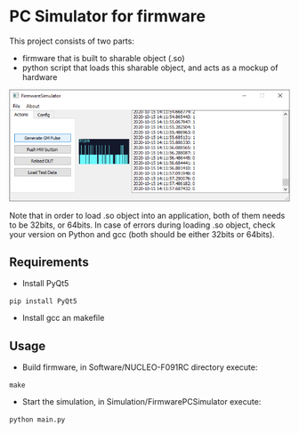 # PC Simulator for firmware

This project consists of two parts:

- firmware that is built to sharable object (.so)
- python script that loads this sharable object, and acts as a mockup of hardware

![Simulator Picture](https://raw.githubusercontent.com/RobertGawron/HardwareDataLogger/main/Documentation/Pictures/PCSimulation_15_10_2020.png)

Note that in order to load .so object into an application, both of them needs to be 32bits, or 64bits. In case of errors during loading .so object, check your version on Python and gcc (both should be either 32bits or 64bits).

## Requirements
- Install PyQt5

```pip install PyQt5```
- Install gcc an makefile

## Usage
- Build firmware, in Software/NUCLEO-F091RC directory execute:

```make```

- Start the simulation, in Simulation/FirmwarePCSimulator execute:

```python main.py```